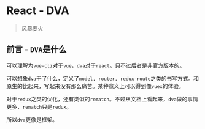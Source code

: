 # React - DVA
> 风暴要火

## 前言 - `DVA`是什么

可以理解为`vue-cli`对于`vue`，`dva`对于`react`。只不过后者是非官方版本的。

可以想象`dva`干了什么，定义了`model, router, redux-route`之类的书写方式。和原生的比起来，写起来没有那么痛苦。某种意义上可以得到像`vuex`的体验。

对于`redux`之类的优化，还有类似的`rematch`。不过从文档上看起来，`dva`做的事情更多，`rematch`只是`redux`。

所以`dva`更像是框架。


